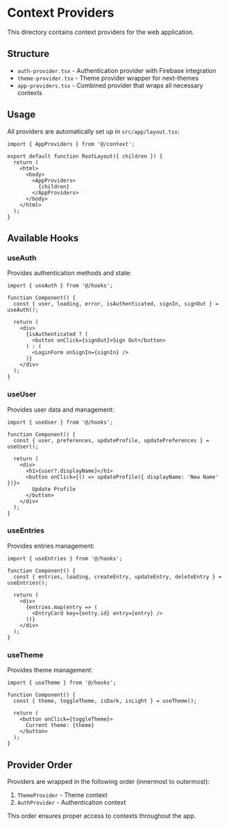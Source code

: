 # Context Providers

This directory contains context providers for the web application.

## Structure

- `auth-provider.tsx` - Authentication provider with Firebase integration
- `theme-provider.tsx` - Theme provider wrapper for next-themes
- `app-providers.tsx` - Combined provider that wraps all necessary contexts

## Usage

All providers are automatically set up in `src/app/layout.tsx`:

```tsx
import { AppProviders } from '@/context';

export default function RootLayout({ children }) {
  return (
    <html>
      <body>
        <AppProviders>
          {children}
        </AppProviders>
      </body>
    </html>
  );
}
```

## Available Hooks

### useAuth

Provides authentication methods and state:

```tsx
import { useAuth } from '@/hooks';

function Component() {
  const { user, loading, error, isAuthenticated, signIn, signOut } = useAuth();
  
  return (
    <div>
      {isAuthenticated ? (
        <button onClick={signOut}>Sign Out</button>
      ) : (
        <LoginForm onSignIn={signIn} />
      )}
    </div>
  );
}
```

### useUser

Provides user data and management:

```tsx
import { useUser } from '@/hooks';

function Component() {
  const { user, preferences, updateProfile, updatePreferences } = useUser();
  
  return (
    <div>
      <h1>{user?.displayName}</h1>
      <button onClick={() => updateProfile({ displayName: 'New Name' })}>
        Update Profile
      </button>
    </div>
  );
}
```

### useEntries

Provides entries management:

```tsx
import { useEntries } from '@/hooks';

function Component() {
  const { entries, loading, createEntry, updateEntry, deleteEntry } = useEntries();
  
  return (
    <div>
      {entries.map(entry => (
        <EntryCard key={entry.id} entry={entry} />
      ))}
    </div>
  );
}
```

### useTheme

Provides theme management:

```tsx
import { useTheme } from '@/hooks';

function Component() {
  const { theme, toggleTheme, isDark, isLight } = useTheme();
  
  return (
    <button onClick={toggleTheme}>
      Current theme: {theme}
    </button>
  );
}
```

## Provider Order

Providers are wrapped in the following order (innermost to outermost):

1. `ThemeProvider` - Theme context
2. `AuthProvider` - Authentication context

This order ensures proper access to contexts throughout the app.

